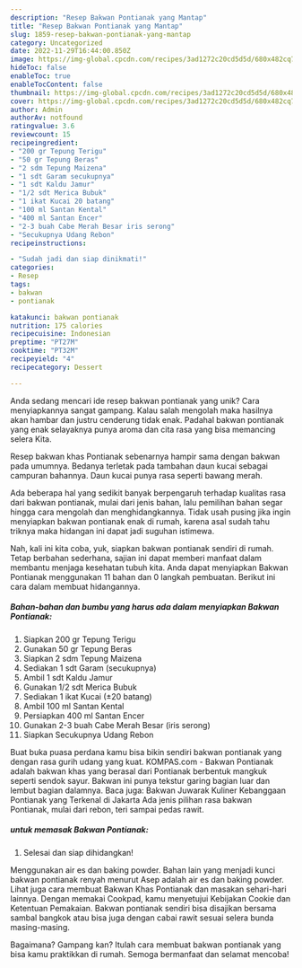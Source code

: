 ```yaml
---
description: "Resep Bakwan Pontianak yang Mantap"
title: "Resep Bakwan Pontianak yang Mantap"
slug: 1859-resep-bakwan-pontianak-yang-mantap
category: Uncategorized
date: 2022-11-29T16:44:00.850Z
image: https://img-global.cpcdn.com/recipes/3ad1272c20cd5d5d/680x482cq70/bakwan-pontianak-foto-resep-utama.jpg
hideToc: false
enableToc: true
enableTocContent: false
thumbnail: https://img-global.cpcdn.com/recipes/3ad1272c20cd5d5d/680x482cq70/bakwan-pontianak-foto-resep-utama.jpg
cover: https://img-global.cpcdn.com/recipes/3ad1272c20cd5d5d/680x482cq70/bakwan-pontianak-foto-resep-utama.jpg
author: Admin
authorAv: notfound
ratingvalue: 3.6
reviewcount: 15
recipeingredient:
- "200 gr Tepung Terigu"
- "50 gr Tepung Beras"
- "2 sdm Tepung Maizena"
- "1 sdt Garam secukupnya"
- "1 sdt Kaldu Jamur"
- "1/2 sdt Merica Bubuk"
- "1 ikat Kucai 20 batang"
- "100 ml Santan Kental"
- "400 ml Santan Encer"
- "2-3 buah Cabe Merah Besar iris serong"
- "Secukupnya Udang Rebon"
recipeinstructions:

- "Sudah jadi dan siap dinikmati!"
categories:
- Resep
tags:
- bakwan
- pontianak

katakunci: bakwan pontianak 
nutrition: 175 calories
recipecuisine: Indonesian
preptime: "PT27M"
cooktime: "PT32M"
recipeyield: "4"
recipecategory: Dessert

---
```





Anda sedang mencari ide resep bakwan pontianak yang unik? Cara menyiapkannya sangat gampang. Kalau salah mengolah maka hasilnya akan hambar dan justru cenderung tidak enak. Padahal bakwan pontianak yang enak selayaknya punya aroma dan cita rasa yang bisa memancing selera Kita.





Resep bakwan khas Pontianak sebenarnya hampir sama dengan bakwan pada umumnya. Bedanya terletak pada tambahan daun kucai sebagai campuran bahannya. Daun kucai punya rasa seperti bawang merah.

Ada beberapa hal yang sedikit banyak berpengaruh terhadap kualitas rasa dari bakwan pontianak, mulai dari jenis bahan, lalu pemilihan bahan segar hingga cara mengolah dan menghidangkannya. Tidak usah pusing jika ingin menyiapkan bakwan pontianak enak di rumah, karena asal sudah tahu triknya maka hidangan ini dapat jadi suguhan istimewa.






Nah, kali ini kita coba, yuk, siapkan bakwan pontianak sendiri di rumah. Tetap berbahan sederhana, sajian ini dapat memberi manfaat dalam membantu menjaga kesehatan tubuh kita. Anda dapat menyiapkan Bakwan Pontianak menggunakan 11 bahan dan 0 langkah pembuatan. Berikut ini cara dalam membuat hidangannya.

<!--inarticleads1-->

##### Bahan-bahan dan bumbu yang harus ada dalam menyiapkan Bakwan Pontianak:

1. Siapkan 200 gr Tepung Terigu
1. Gunakan 50 gr Tepung Beras
1. Siapkan 2 sdm Tepung Maizena
1. Sediakan 1 sdt Garam (secukupnya)
1. Ambil 1 sdt Kaldu Jamur
1. Gunakan 1/2 sdt Merica Bubuk
1. Sediakan 1 ikat Kucai (±20 batang)
1. Ambil 100 ml Santan Kental
1. Persiapkan 400 ml Santan Encer
1. Gunakan 2-3 buah Cabe Merah Besar (iris serong)
1. Siapkan Secukupnya Udang Rebon


Buat buka puasa perdana kamu bisa bikin sendiri bakwan pontianak yang dengan rasa gurih udang yang kuat. KOMPAS.com - Bakwan Pontianak adalah bakwan khas yang berasal dari Pontianak berbentuk mangkuk seperti sendok sayur. Bakwan ini punya tekstur garing bagian luar dan lembut bagian dalamnya. Baca juga: Bakwan Juwarak Kuliner Kebanggaan Pontianak yang Terkenal di Jakarta Ada jenis pilihan rasa bakwan Pontianak, mulai dari rebon, teri sampai pedas rawit. 

<!--inarticleads2-->

#####  untuk memasak Bakwan Pontianak:


1. Selesai dan siap dihidangkan!

Menggunakan air es dan baking powder. Bahan lain yang menjadi kunci bakwan pontianak renyah menurut Asep adalah air es dan baking powder. Lihat juga cara membuat Bakwan Khas Pontianak dan masakan sehari-hari lainnya. Dengan memakai Cookpad, kamu menyetujui Kebijakan Cookie dan Ketentuan Pemakaian. Bakwan pontianak sendiri bisa disajikan bersama sambal bangkok atau bisa juga dengan cabai rawit sesuai selera bunda masing-masing. 

Bagaimana? Gampang kan? Itulah cara membuat bakwan pontianak yang bisa kamu praktikkan di rumah. Semoga bermanfaat dan selamat mencoba!
